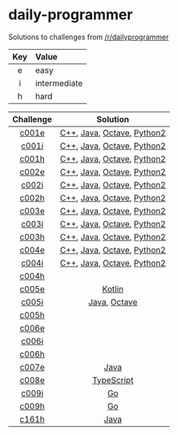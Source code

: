 # daily-programmer

Solutions to challenges from [/r/dailyprogrammer](https://www.reddit.com/r/dailyprogrammer/)

| Key | Value        |
| :-: | :----------- |
| e   | easy         |
| i   | intermediate |
| h   | hard         |

| Challenge | Solution |
| :-------: | :------: |
| [c001e](https://www.reddit.com/r/dailyprogrammer/comments/pih8x/easy_challenge_1/) | [C++](https://github.com/jimmynguyen/daily-programmer/blob/master/challenges/easy/c001e/c001e.cpp), [Java](https://github.com/jimmynguyen/daily-programmer/blob/master/challenges/easy/c001e/c001e.java), [Octave](https://github.com/jimmynguyen/daily-programmer/blob/master/challenges/easy/c001e/c001e.m), [Python2](https://github.com/jimmynguyen/daily-programmer/blob/master/challenges/easy/c001e/c001e.py) |
| [c001i](https://www.reddit.com/r/dailyprogrammer/comments/pihtx/intermediate_challenge_1/) | [C++](https://github.com/jimmynguyen/daily-programmer/blob/master/challenges/intermediate/c001i/c001i.cpp), [Java](https://github.com/jimmynguyen/daily-programmer/blob/master/challenges/intermediate/c001i/c001i.java), [Octave](https://github.com/jimmynguyen/daily-programmer/blob/master/challenges/intermediate/c001i/c001i.m), [Python2](https://github.com/jimmynguyen/daily-programmer/blob/master/challenges/intermediate/c001i/c001i.py) |
| [c001h](https://www.reddit.com/r/dailyprogrammer/comments/pii6j/difficult_challenge_1/) | [C++](https://github.com/jimmynguyen/daily-programmer/blob/master/challenges/hard/c001h/c001h.cpp), [Java](https://github.com/jimmynguyen/daily-programmer/blob/master/challenges/hard/c001h/c001h.java), [Octave](https://github.com/jimmynguyen/daily-programmer/blob/master/challenges/hard/c001h/c001h.m), [Python2](https://github.com/jimmynguyen/daily-programmer/blob/master/challenges/hard/c001h/c001h.py) |
| [c002e](https://www.reddit.com/r/dailyprogrammer/comments/pjbj8/easy_challenge_2/) | [C++](https://github.com/jimmynguyen/daily-programmer/blob/master/challenges/easy/c002e/c002e.cpp), [Java](https://github.com/jimmynguyen/daily-programmer/blob/master/challenges/easy/c002e/c002e.java), [Octave](https://github.com/jimmynguyen/daily-programmer/blob/master/challenges/easy/c002e/c002e.m), [Python2](https://github.com/jimmynguyen/daily-programmer/blob/master/challenges/easy/c002e/c002e.py) |
| [c002i](https://www.reddit.com/r/dailyprogrammer/comments/pjbuj/intermediate_challenge_2/) | [C++](https://github.com/jimmynguyen/daily-programmer/blob/master/challenges/intermediate/c002i/c002i.cpp), [Java](https://github.com/jimmynguyen/daily-programmer/blob/master/challenges/intermediate/c002i/c002i.java), [Octave](https://github.com/jimmynguyen/daily-programmer/blob/master/challenges/intermediate/c002i/c002i.m), [Python2](https://github.com/jimmynguyen/daily-programmer/blob/master/challenges/intermediate/c002i/c002i.py) |
| [c002h](https://www.reddit.com/r/dailyprogrammer/comments/pjsdx/difficult_challenge_2/) | [C++](https://github.com/jimmynguyen/daily-programmer/blob/master/challenges/hard/c002h/c002h.cpp), [Java](https://github.com/jimmynguyen/daily-programmer/blob/master/challenges/hard/c002h/c002h.java), [Octave](https://github.com/jimmynguyen/daily-programmer/blob/master/challenges/hard/c002h/c002h.m), [Python2](https://github.com/jimmynguyen/daily-programmer/blob/master/challenges/hard/c002h/c002h.py) |
| [c003e](https://www.reddit.com/r/dailyprogrammer/comments/pkw2m/2112012_challenge_3_easy/) | [C++](https://github.com/jimmynguyen/daily-programmer/blob/master/challenges/easy/c003e/c003e.cpp), [Java](https://github.com/jimmynguyen/daily-programmer/blob/master/challenges/easy/c003e/c003e.java), [Octave](https://github.com/jimmynguyen/daily-programmer/blob/master/challenges/easy/c003e/c003e.m), [Python2](https://github.com/jimmynguyen/daily-programmer/blob/master/challenges/easy/c003e/c003e.py) |
| [c003i](https://www.reddit.com/r/dailyprogrammer/comments/pkwb1/2112012_challenge_3_intermediate/) | [C++](https://github.com/jimmynguyen/daily-programmer/blob/master/challenges/intermediate/c003i/c003i.cpp), [Java](https://github.com/jimmynguyen/daily-programmer/blob/master/challenges/intermediate/c003i/c003i.java), [Octave](https://github.com/jimmynguyen/daily-programmer/blob/master/challenges/intermediate/c003i/c003i.m), [Python2](https://github.com/jimmynguyen/daily-programmer/blob/master/challenges/intermediate/c003i/c003i.py) |
| [c003h](https://www.reddit.com/r/dailyprogrammer/comments/pkwgf/2112012_challenge_3_difficult/) | [C++](https://github.com/jimmynguyen/daily-programmer/blob/master/challenges/hard/c003h/c003h.cpp), [Java](https://github.com/jimmynguyen/daily-programmer/blob/master/challenges/hard/c003h/c003h.java), [Octave](https://github.com/jimmynguyen/daily-programmer/blob/master/challenges/hard/c003h/c003h.m), [Python2](https://github.com/jimmynguyen/daily-programmer/blob/master/challenges/hard/c003h/c003h.py) |
| [c004e](https://www.reddit.com/r/dailyprogrammer/comments/pm6oj/2122012_challenge_4_easy/) | [C++](https://github.com/jimmynguyen/daily-programmer/blob/master/challenges/easy/c004e/c004e.cpp), [Java](https://github.com/jimmynguyen/daily-programmer/blob/master/challenges/easy/c004e/c004e.java), [Octave](https://github.com/jimmynguyen/daily-programmer/blob/master/challenges/easy/c004e/c004e.m), [Python2](https://github.com/jimmynguyen/daily-programmer/blob/master/challenges/easy/c004e/c004e.py) |
| [c004i](https://www.reddit.com/r/dailyprogrammer/comments/pm6sq/2122012_challenge_4_intermediate/) | [C++](https://github.com/jimmynguyen/daily-programmer/blob/master/challenges/intermediate/c004i/c004i.cpp), [Java](https://github.com/jimmynguyen/daily-programmer/blob/master/challenges/intermediate/c004i/c004i.java), [Octave](https://github.com/jimmynguyen/daily-programmer/blob/master/challenges/intermediate/c004i/c004i.m), [Python2](https://github.com/jimmynguyen/daily-programmer/blob/master/challenges/intermediate/c004i/c004i.py) |
| [c004h](https://www.reddit.com/r/dailyprogrammer/comments/pm7g7/2122012_challange_4_difficult/) ||
| [c005e](https://www.reddit.com/r/dailyprogrammer/comments/pnhyn/2122012_challenge_5_easy/) | [Kotlin](https://github.com/jimmynguyen/daily-programmer/blob/master/challenges/easy/c006e/c006e.kt) |
| [c005i](https://www.reddit.com/r/dailyprogrammer/comments/pnhtj/2132012_challenge_5_intermediate/) | [Java](https://github.com/jimmynguyen/daily-programmer/blob/master/challenges/intermediate/c005i/c005i.java), [Octave](https://github.com/jimmynguyen/daily-programmer/blob/master/challenges/intermediate/c005i/c005i.m) |
| [c005h](https://www.reddit.com/r/dailyprogrammer/comments/pniaw/2132012_challenge_5_difficult/) ||
| [c006e](https://www.reddit.com/r/dailyprogrammer/comments/pp53w/2142012_challenge_6_easy/) ||
| [c006i](https://www.reddit.com/r/dailyprogrammer/comments/pp81n/2142012_challenge_6_intermediate/) ||
| [c006h](https://www.reddit.com/r/dailyprogrammer/comments/pp7vo/2142012_challenge_6_difficult/) ||
| [c007e](https://www.reddit.com/r/dailyprogrammer/comments/pr2xr/2152012_challenge_7_easy/) | [Java](https://github.com/jimmynguyen/daily-programmer/blob/master/challenges/easy/c007e/c007e.java) |
| [c008e](https://www.reddit.com/r/dailyprogrammer/comments/pserp/2162012_challenge_8_easy/) | [TypeScript](https://github.com/jimmynguyen/daily-programmer/blob/master/challenges/easy/c008e/c008e.ts) |
| [c009i](https://www.reddit.com/r/dailyprogrammer/comments/pu1y6/2172012_challenge_9_intermediate/) | [Go](https://github.com/jimmynguyen/daily-programmer/blob/master/challenges/intermediate/c009i/c009i.go) |
| [c009h](https://www.reddit.com/r/dailyprogrammer/comments/pu2c0/2172012_challenge_9_difficult/) | [Go](https://github.com/jimmynguyen/daily-programmer/blob/master/challenges/hard/c009h/c009h.go) |
| [c161h](https://www.reddit.com/r/dailyprogrammer/comments/25576s/592014_challenge_161_hard_phone_network/) | [Java](https://github.com/jimmynguyen/daily-programmer/tree/master/challenges/hard/c161h/java/src/io/github/jimmynguyen/dailyprogrammer/c161h) |
